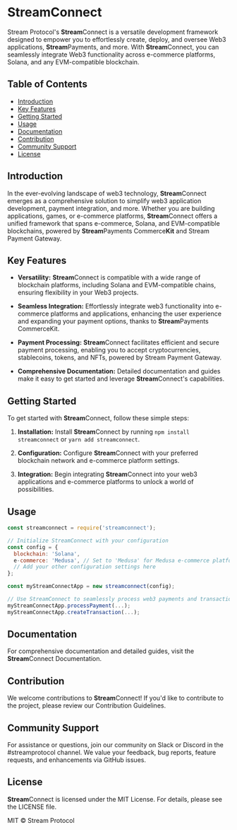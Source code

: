 # **Stream**Connect

Stream Protocol's **Stream**Connect is a versatile development framework designed to empower you to effortlessly create, deploy, and oversee Web3 applications, **Stream**Payments, and more. With **Stream**Connect, you can seamlessly integrate Web3 functionality across e-commerce platforms, Solana, and any EVM-compatible blockchain.

## Table of Contents

- [Introduction](#introduction)
- [Key Features](#key-features)
- [Getting Started](#getting-started)
- [Usage](#usage)
- [Documentation](#documentation)
- [Contribution](#contribution)
- [Community Support](#community-support)
- [License](#license)

## Introduction

In the ever-evolving landscape of web3 technology, **Stream**Connect emerges as a comprehensive solution to simplify web3 application development, payment integration, and more. Whether you are building applications, games, or e-commerce platforms, **Stream**Connect offers a unified framework that spans e-commerce, Solana, and EVM-compatible blockchains, powered by **Stream**Payments Commerce**Kit** and Stream Payment Gateway.

## Key Features

- **Versatility:** **Stream**Connect is compatible with a wide range of blockchain platforms, including Solana and EVM-compatible chains, ensuring flexibility in your Web3 projects.

- **Seamless Integration:** Effortlessly integrate web3 functionality into e-commerce platforms and applications, enhancing the user experience and expanding your payment options, thanks to **Stream**Payments CommerceKit.

- **Payment Processing:** **Stream**Connect facilitates efficient and secure payment processing, enabling you to accept cryptocurrencies, stablecoins, tokens, and NFTs, powered by Stream Payment Gateway.

- **Comprehensive Documentation:** Detailed documentation and guides make it easy to get started and leverage **Stream**Connect's capabilities.

## Getting Started

To get started with **Stream**Connect, follow these simple steps:

1. **Installation:** Install **Stream**Connect by running `npm install streamconnect` or `yarn add streamconnect`.

2. **Configuration:** Configure **Stream**Connect with your preferred blockchain network and e-commerce platform settings.

3. **Integration:** Begin integrating **Stream**Connect into your web3 applications and e-commerce platforms to unlock a world of possibilities.

## Usage

```javascript
const streamconnect = require('streamconnect');

// Initialize StreamConnect with your configuration
const config = {
  blockchain: 'Solana',
  e-commerce: 'Medusa', // Set to 'Medusa' for Medusa e-commerce platform
  // Add your other configuration settings here
};

const myStreamConnectApp = new streamconnect(config);

// Use StreamConnect to seamlessly process web3 payments and transactions
myStreamConnectApp.processPayment(...);
myStreamConnectApp.createTransaction(...);
```

## Documentation

For comprehensive documentation and detailed guides, visit the **Stream**Connect Documentation.

## Contribution

We welcome contributions to **Stream**Connect! If you'd like to contribute to the project, please review our Contribution Guidelines.

## Community Support

For assistance or questions, join our community on Slack or Discord in the #streamprotocol channel. We value your feedback, bug reports, feature requests, and enhancements via GitHub issues.

## License

**Stream**Connect is licensed under the MIT License. For details, please see the LICENSE file.

MIT © Stream Protocol
